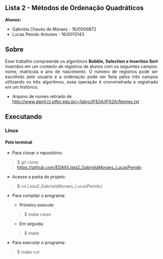 ## Lista 2 - Métodos de Ordenação Quadráticos

**Alunos:**
  - Gabriela Chaves de Moraes - 16/0006872
  - Lucas Penido Antunes - 16/0013143

## Sobre
<p align="justify">Esse trabalho compreende os algoritmos <b>Bubble, Selection e Insertion Sort</b> inseridos em um contexto de registros de alunos com os seguintes campos: nome, matrícula e ano de nascimento. O número de registros pode ser escolhido pelo usuário e a ordenação pode ser feita pelos três campos utilizando os três algoritmos, essa operação é cronometrada e registrada em um histórico.</p>

- Arquivo de nomes retirado de http://www.dainf.ct.utfpr.edu.br/~fabro/IF62A/IF62A/Nomes.txt

## Executando
  ### Linux

  #### Pelo terminal
  - Para clonar o repositório:
 > $ git clone https://github.com/EDAII/Lista2_GabrielaMoraes_LucasPenido

 - Acesse a pasta do projeto:
 > $ cd Lista2_GabrielaMoraes_LucasPenido/

 - Para compilar o programa:
    - Primeiro execute:
    > $ make clean  
 
    - Em seguida:
    > $ make

 - Para executar o programa:
 > $ make run
